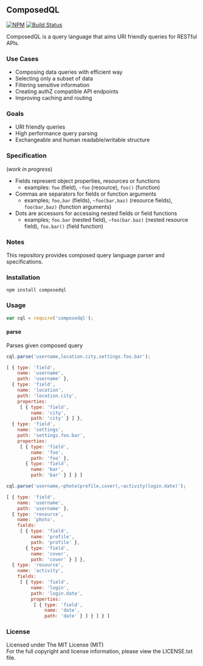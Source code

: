 ## ComposedQL

[![NPM][npm-image]][npm-url] [![Build Status][travis-image]][travis-url]

ComposedQL is a query language that aims URI friendly queries for RESTful APIs.

### Use Cases

- Composing data queries with efficient way
- Selecting only a subset of data
- Filtering sensitive information
- Creating authZ compatible API endpoints
- Improving caching and routing

### Goals

- URI friendly queries
- High performance query parsing
- Exchangeable and human readable/writable structure

### Specification
(*work in progress*)

- Fields represent object properties, resources or functions
  - examples: `foo` (field), `~foo` (resource), `foo()` (function)
- Commas are separators for fields or function arguments
  - examples; `foo,bar` (fields), `~foo(bar,baz)` (resource fields), `foo(bar,baz)` (function arguments)
- Dots are accessors for accessing nested fields or field functions
  - examples; `foo.bar` (nested field), `~foo(bar.baz)` (nested resource field), `foo.bar()` (field function)

### Notes

This repository provides composed query language parser and specifications.

### Installation

```
npm install composedql
```

### Usage

```javascript
var cql = require('composedql');
```

#### parse

Parses given composed query

```javascript
cql.parse('username,location.city,settings.foo.bar');
```
```javascript
[ { type: 'field',
    name: 'username',
    path: 'username' },
  { type: 'field',
    name: 'location',
    path: 'location.city',
    properties:
     [ { type: 'field',
         name: 'city',
         path: 'city' } ] },
  { type: 'field',
    name: 'settings',
    path: 'settings.foo.bar',
    properties:
     [ { type: 'field',
         name: 'foo',
         path: 'foo' },
       { type: 'field',
         name: 'bar',
         path: 'bar' } ] } ]
```

```javascript
cql.parse('username,~photo(profile,cover),~activity(login.date)');
```
```javascript
[ { type: 'field',
    name: 'username',
    path: 'username' },
  { type: 'resource',
    name: 'photo',
    fields:
     [ { type: 'field',
         name: 'profile',
         path: 'profile' },
       { type: 'field',
         name: 'cover',
         path: 'cover' } ] },
  { type: 'resource',
    name: 'activity',
    fields:
     [ { type: 'field',
         name: 'login',
         path: 'login.date',
         properties:
          [ { type: 'field',
              name: 'date',
              path: 'date' } ] } ] } ]
```

### License

Licensed under The MIT License (MIT)  
For the full copyright and license information, please view the LICENSE.txt file.

[npm-url]: http://npmjs.org/package/composedql
[npm-image]: https://badge.fury.io/js/composedql.png

[travis-url]: https://travis-ci.org/cmfatih/composedql
[travis-image]: https://travis-ci.org/cmfatih/composedql.svg?branch=master